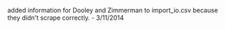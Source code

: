added information for Dooley and Zimmerman to import_io.csv because they didn't scrape correctly. - 3/11/2014